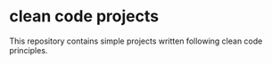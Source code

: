 # clean code projects
This repository contains simple projects written following clean code principles.
